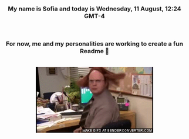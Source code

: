 


<div align="center">
<h3 >My name is Sofia and today is Wednesday, 11 August, 12:24 GMT-4</h3><br>
<h3 >For now, me and my personalities are working to create a fun Readme 👋
</h3><br>
<img src='img/dwight.gif' alt='working...'/>
</div>
